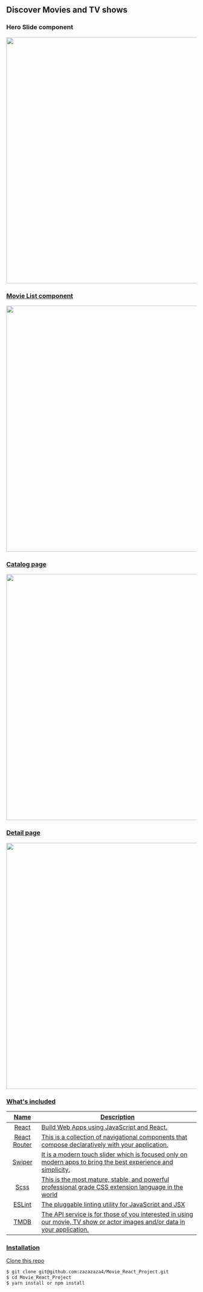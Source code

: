 ## Discover Movies and TV shows

### Hero Slide component
<a href="https://drive.google.com/uc?export=view&id=1x_vmuVTp-7WIUARMzRUy-9TFQo4P-5EN"><img src="https://drive.google.com/uc?export=view&id=1x_vmuVTp-7WIUARMzRUy-9TFQo4P-5EN" style="width: 650px; max-width: 100%; height: auto" />
### Movie List component
<a href="https://drive.google.com/uc?export=view&id=1fhmlQ7mngEhA-CahN2ttxc0Q01ZV5WIm"><img src="https://drive.google.com/uc?export=view&id=1fhmlQ7mngEhA-CahN2ttxc0Q01ZV5WIm" style="width: 650px; max-width: 100%; height: auto" />
### Catalog page
<a href="https://drive.google.com/uc?export=view&id=151-YTLcOrG8jkqKYBR0ThrCCsafQlmAb"><img src="https://drive.google.com/uc?export=view&id=151-YTLcOrG8jkqKYBR0ThrCCsafQlmAb" style="width: 650px; max-width: 100%; height: auto" />
### Detail page
<a href="https://drive.google.com/uc?export=view&id=1euHG8gI9SsEkJMoLHT0VDVQ4Pmks7kta"><img src="https://drive.google.com/uc?export=view&id=1euHG8gI9SsEkJMoLHT0VDVQ4Pmks7kta" style="width: 650px; max-width: 100%; height: auto" />

### What's included
| Name             | Description   |
| :-------------:|--------------|
| [React](https://reactjs.org/) |  Build Web Apps using JavaScript and React. |
| [React Router](https://reactrouter.com/en/main/start/overview) |This is a collection of navigational components that compose declaratively with your application.  |
| [Swiper](https://swiperjs.com/) |It is a modern touch slider which is focused only on modern apps to bring the best experience and simplicity.|
| [Scss](https://sass-lang.com/) |This is the most mature, stable, and powerful professional grade CSS extension language in the world| 
| [ESLint](http://eslint.org/) | The pluggable linting utility for JavaScript and JSX |
| [TMDB](https://www.themoviedb.org/) | The API service is for those of you interested in using our movie, TV show or actor images and/or data in your application. |

### Installation

Clone this repo

```sh
$ git clone git@github.com:zazazaza4/Movie_React_Project.git
$ cd Movie_React_Project
$ yarn install or npm install
```

